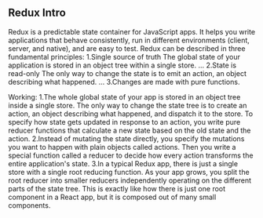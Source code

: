 ## Redux Intro

Redux is a predictable state container for JavaScript apps. It helps you write applications that behave consistently, run in different environments (client, server, and native), and are easy to test.
Redux can be described in three fundamental principles:
1.Single source of truth​ The global state of your application is stored in an object tree within a single store. ...
2.State is read-only​ The only way to change the state is to emit an action, an object describing what happened. ...
3.Changes are made with pure functions​.

Working:
1.The whole global state of your app is stored in an object tree inside a single store. The only way to change the state tree is to create an action, an object describing what happened, and dispatch it to the store. To specify how state gets updated in response to an action, you write pure reducer functions that calculate a new state based on the old state and the action.
2.Instead of mutating the state directly, you specify the mutations you want to happen with plain objects called actions. Then you write a special function called a reducer to decide how every action transforms the entire application's state.
3.In a typical Redux app, there is just a single store with a single root reducing function. As your app grows, you split the root reducer into smaller reducers independently operating on the different parts of the state tree. This is exactly like how there is just one root component in a React app, but it is composed out of many small components.


